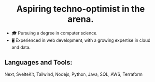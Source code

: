 <h1 align="center">Aspiring techno-optimist in the arena.</h1>

- 🎓 Pursuing a degree in computer science.
- 🖥️ Experienced in web development, with a growing expertise in cloud and data.

<h2 align="left">Languages and Tools:</h2>
Next, SvelteKit, Tailwind, Nodejs, Python, Java, SQL, AWS, Terraform
